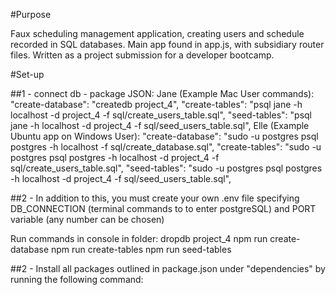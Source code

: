 #Purpose

Faux scheduling management application, creating users and schedule recorded in SQL databases. Main app found in app.js, with subsidiary router files. Written as a project submission for a developer bootcamp. 

#Set-up

##1 - connect db - package JSON:
Jane (Example Mac User commands):
"create-database": "createdb project_4",
"create-tables": "psql jane -h localhost -d project_4 -f sql/create_users_table.sql",
"seed-tables": "psql jane -h localhost -d project_4 -f sql/seed_users_table.sql",
Elle (Example Ubuntu app on Windows User):
"create-database": "sudo -u postgres psql postgres -h localhost -f sql/create_database.sql",
"create-tables": "sudo -u postgres psql postgres -h localhost -d project_4 -f sql/create_users_table.sql",
"seed-tables": "sudo -u postgres psql postgres -h localhost -d project_4 -f sql/seed_users_table.sql",

##2 - In addition to this, you must create your own .env file specifying DB_CONNECTION (terminal commands to to enter postgreSQL) and PORT variable (any number can be chosen)

Run commands in console in folder:
dropdb project_4
npm run create-database
npm run create-tables
npm run seed-tables

##2 - Install all packages outlined in package.json under "dependencies" by running the following command:
```npm install -s <insert package name>
